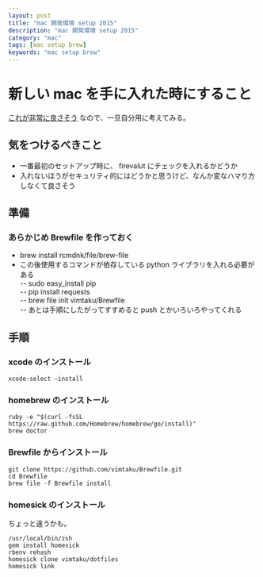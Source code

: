 ```yaml
---
layout: post
title: "mac 開発環境 setup 2015"
description: "mac 開発環境 setup 2015"
category: "mac"
tags: [mac setup brew]
keywords: "mac setup brew"
---
```


# 新しい mac を手に入れた時にすること
[これが非常に良さそう](http://www.d-wood.com/blog/2014/03/12_5808.html)
なので、一旦自分用に考えてみる。  

## 気をつけるべきこと
 - 一番最初のセットアップ時に、 firevalut にチェックを入れるかどうか  
 - 入れないほうがセキュリティ的にはどうかと思うけど、なんか変なハマり方しなくて良さそう  

## 準備

### あらかじめ Brewfile を作っておく
- brew install rcmdnk/file/brew-file  
- この後使用するコマンドが依存している python ライブラリを入れる必要がある  
-- sudo easy_install pip  
-- pip install requests  
-- brew file init vimtaku/Brewfile  
-- あとは手順にしたがってすすめると push とかいろいろやってくれる  

## 手順

### xcode のインストール

```
xcode-select —install
```

### homebrew のインストール

```
ruby -e "$(curl -fsSL https://raw.github.com/Homebrew/homebrew/go/install)"
brew doctor
```

### Brewfile からインストール

```
git clone https://github.com/vimtaku/Brewfile.git
cd Brewfile
brew file -f Brewfile install
```

### homesick のインストール
ちょっと違うかも。

```
/usr/local/bin/zsh
gem install homesick
rbenv rehash
homesick clone vimtaku/dotfiles
homesick link
```

